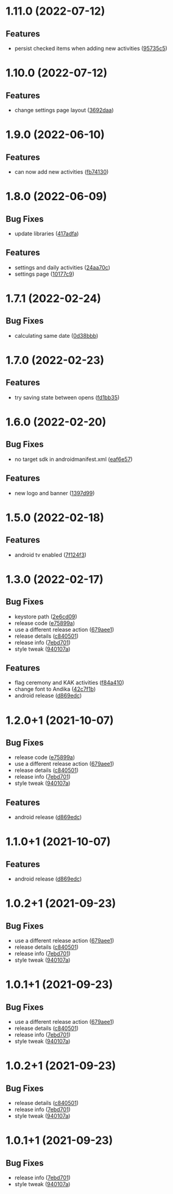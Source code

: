 # 1.11.0 (2022-07-12)

## Features

- persist checked items when adding new activities ([95735c5](commit/95735c5))

# 1.10.0 (2022-07-12)

## Features

- change settings page layout ([3692daa](commit/3692daa))

# 1.9.0 (2022-06-10)

## Features

- can now add new activities ([fb74130](commit/fb74130))

# 1.8.0 (2022-06-09)

## Bug Fixes

- update libraries ([417adfa](commit/417adfa))

## Features

- settings and daily activities ([24aa70c](commit/24aa70c))
- settings page ([10177c9](commit/10177c9))

# 1.7.1 (2022-02-24)

## Bug Fixes

- calculating same date ([0d38bbb](commit/0d38bbb))

# 1.7.0 (2022-02-23)

## Features

- try saving state between opens ([fd1bb35](commit/fd1bb35))

# 1.6.0 (2022-02-20)

## Bug Fixes

- no target sdk in androidmanifest.xml ([eaf6e57](commit/eaf6e57))

## Features

- new logo and banner ([1397d99](commit/1397d99))

# 1.5.0 (2022-02-18)

## Features

- android tv enabled ([7f124f3](commit/7f124f3))

# 1.3.0 (2022-02-17)

## Bug Fixes

- keystore path ([2e6cd09](commit/2e6cd09))
- release code ([e75899a](commit/e75899a))
- use a different release action ([679aee1](commit/679aee1))
- release details ([c840501](commit/c840501))
- release info ([7ebd701](commit/7ebd701))
- style tweak ([940107a](commit/940107a))

## Features

- flag ceremony and KAK activities ([f84a410](commit/f84a410))
- change font to Andika ([42c7f1b](commit/42c7f1b))
- android release ([d869edc](commit/d869edc))

# 1.2.0+1 (2021-10-07)

## Bug Fixes

- release code ([e75899a](commit/e75899a))
- use a different release action ([679aee1](commit/679aee1))
- release details ([c840501](commit/c840501))
- release info ([7ebd701](commit/7ebd701))
- style tweak ([940107a](commit/940107a))

## Features

- android release ([d869edc](commit/d869edc))

# 1.1.0+1 (2021-10-07)

## Features

- android release ([d869edc](commit/d869edc))

# 1.0.2+1 (2021-09-23)

## Bug Fixes

- use a different release action ([679aee1](commit/679aee1))
- release details ([c840501](commit/c840501))
- release info ([7ebd701](commit/7ebd701))
- style tweak ([940107a](commit/940107a))

# 1.0.1+1 (2021-09-23)

## Bug Fixes

- use a different release action ([679aee1](commit/679aee1))
- release details ([c840501](commit/c840501))
- release info ([7ebd701](commit/7ebd701))
- style tweak ([940107a](commit/940107a))

# 1.0.2+1 (2021-09-23)

## Bug Fixes

- release details ([c840501](commit/c840501))
- release info ([7ebd701](commit/7ebd701))
- style tweak ([940107a](commit/940107a))

# 1.0.1+1 (2021-09-23)

## Bug Fixes

- release info ([7ebd701](commit/7ebd701))
- style tweak ([940107a](commit/940107a))
